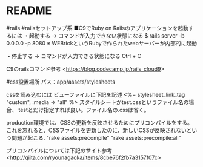 # README

#rails
#railsセットアップ系
■C9でRuby on Railsのアプリケーションを起動するには
・起動する → コマンドが入力できない状態になる
$ rails server -b 0.0.0.0 -p 8080
※ WEBrickというRubyで作られたwebサーバーが内部的に起動
 
・停止する → コマンドが入力できる状態になる
Ctrl + C


C9のrailsコマンド参考
<<https://blog.codecamp.jp/rails_cloud9>>



#css設置場所
パス：app/assets/stylesheets

cssを読み込むには
ビューファイルに下記を記述
<%= stylesheet_link_tag "custom", :media => "all" %>
スタイルシートがtest.cssというファイル名の場合、
testとだけ指定すれば良い。ファイル名の.cssは省く。

production環境では、CSSの更新を反映させるためにプリコンパイルをする。
これを忘れると、CSSファイルを更新したのに、新しいCSSが反映されないという問題が起こる.
"rake assets:precompile"
"rake assets:precompile:all"

プリコンパイルについては下記のサイト参考
<<http://qiita.com/ryounagaoka/items/8cbe76f2fb7a3157f07c>>

